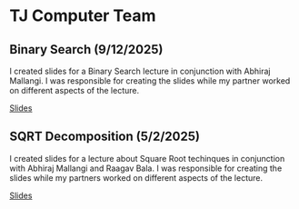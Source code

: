 # TJ Computer Team

## Binary Search (9/12/2025)

I created slides for a Binary Search lecture in conjunction with Abhiraj Mallangi. I was responsible for creating the slides while my partner worked on different aspects of the lecture.

[Slides](https://shoesareme.github.io/projects/lectures/computerteam/binsearch.pdf)

## SQRT Decomposition (5/2/2025)

I created slides for a lecture about Square Root techinques in conjunction with Abhiraj Mallangi and Raagav Bala. I was responsible for creating the slides while my partners worked on different aspects of the lecture.

[Slides](https://shoesareme.github.io/projects/lectures/computerteam/sqrtdecguest.pdf)